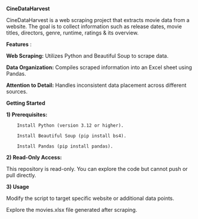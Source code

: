 **CineDataHarvest**

CineDataHarvest is a web scraping project that extracts movie data from a website. The goal is to collect information such as release dates, movie titles, directors, genre, runtime, ratings & its overview.

**Features** :

**Web Scraping:** Utilizes Python and Beautiful Soup to scrape data.

**Data Organization:** Compiles scraped information into an Excel sheet using Pandas.

**Attention to Detail:** Handles inconsistent data placement across different sources.

**Getting Started**

**1) Prerequisites:**
		
		Install Python (version 3.12 or higher).
	
		Install Beautiful Soup (pip install bs4).
	
		Install Pandas (pip install pandas).

**2) Read-Only Access:**

This repository is read-only. You can explore the code but cannot push or pull directly.
	 
**3) Usage**

Modify the script to target specific website or additional data points.

Explore the movies.xlsx file generated after scraping.
